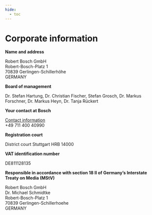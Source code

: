 ```yaml
---
hide:
  - toc
---
```


# Corporate information

**Name and address**

Robert Bosch GmbH  
Robert-Bosch-Platz 1  
70839 Gerlingen-Schillerhöhe  
GERMANY

**Board of management**

Dr. Stefan Hartung, Dr. Christian Fischer, Stefan Grosch, Dr. Markus Forschner,
Dr. Markus Heyn, Dr. Tanja Rückert

**Your contact at Bosch**

[Contact information](/summit-2024/contact)  
+49 711 400 40990

**Registration court**

District court Stuttgart HRB 14000

**VAT identification number**

DE811128135

**Responsible in accordance with section 18 II of Germany’s Interstate Treaty on Media (MStV)**

Robert Bosch GmbH  
Dr. Michael Schmidtke  
Robert-Bosch-Platz 1  
70839 Gerlingen-Schillerhoehe  
GERMANY